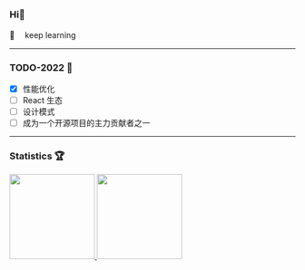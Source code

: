 ### Hi👋

🔭 　keep learning
- - -
### TODO-2022 📝

- [x] 性能优化
- [ ] React 生态
- [ ] 设计模式  
- [ ] 成为一个开源项目的主力贡献者之一
<!-- - [ ] Go -->

- - -
### Statistics 🏆
<a href="https://github.com/MuxinFeng">
  <img style="height:150px" src="https://github-readme-stats-rho.vercel.app/api?username=MuxinFeng&theme=graywhite&show_icons=true" />
</a>
<a href="https://github.com/MuxinFeng?tab=repositories">
  <img style="height:150px" src="https://github-readme-stats.vercel.app/api/top-langs/?username=MuxinFeng&theme=graywhite&layout=compact" />
</a>
<br>




